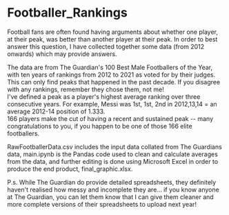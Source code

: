 # Footballer_Rankings

Football fans are often found having arguments about whether one player, at their peak, was better than another player at their peak. In order to best answer this question, I have collected together some data (from 2012 onwards) which may provide answers.

The data are from The Guardian's 100 Best Male Footballers of the Year, with ten years of rankings from 2012 to 2021 as voted for by their judges. This can only find peaks that happened in the past decade. If you disagree with any rankings, remember they chose them, not me!  
I've defined a peak as a player's highest average ranking over three consecutive years. For example, Messi was 1st, 1st, 2nd in 2012,13,14 = an average 2012-14 position of 1.333.   
166 players make the cut of having a recent and sustained peak -- many congratulations to you, if you happen to be one of those 166 elite footballers.

RawFootballerData.csv includes the input data collated from The Guardians data, main.ipynb is the Pandas code used to clean and calculate averages from the data, and further editing is done using Microsoft Excel in order to produce the end product, final_graphic.xlsx. 

P.s. While The Guardian do provide detailed spreadsheets, they definitely haven't realised how messy and incomplete they are... if you know anyone at The Guardian, you can let them know that I can give them cleaner and more complete versions of their spreadsheets to upload next year!
